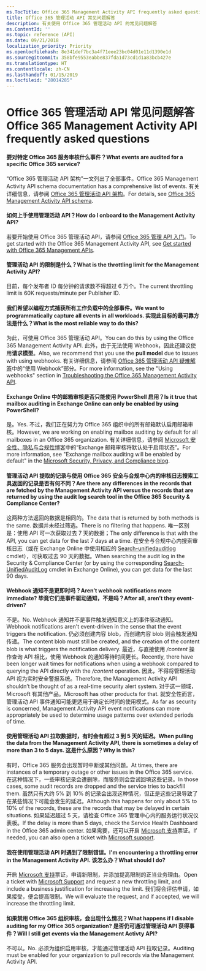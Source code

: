```yaml
---
ms.TocTitle: Office 365 Management Activity API frequently asked questions
title: Office 365 管理活动 API 常见问题解答
description: 有关使用 Office 365 管理活动 API 的常见问题解答
ms.ContentId: ''
ms.topic: reference (API)
ms.date: 09/21/2018
localization_priority: Priority
ms.openlocfilehash: 8e341def7bc3a4f71eee23bc04d01e11d1390e1d
ms.sourcegitcommit: 358bfe9553eabbe837fda1d73cd1d1a83bcb427e
ms.translationtype: HT
ms.contentlocale: zh-CN
ms.lasthandoff: 01/15/2019
ms.locfileid: "28014285"
---
```

# <a name="office-365-management-activity-api-frequently-asked-questions"></a><span data-ttu-id="93aa7-103">Office 365 管理活动 API 常见问题解答</span><span class="sxs-lookup"><span data-stu-id="93aa7-103">Office 365 Management Activity API frequently asked questions</span></span>

#### <a name="what-events-are-audited-for-a-specific-office-365-service"></a><span data-ttu-id="93aa7-104">要对特定 Office 365 服务审核什么事件？</span><span class="sxs-lookup"><span data-stu-id="93aa7-104">What events are audited for a specific Office 365 service?</span></span>

<span data-ttu-id="93aa7-105">“Office 365 管理活动 API 架构”一文列出了全部事件。</span><span class="sxs-lookup"><span data-stu-id="93aa7-105">Office 365 Management Activity API schema documentation has a comprehensive list of events.</span></span> <span data-ttu-id="93aa7-106">有关详细信息，请参阅 [Office 365 管理活动 API 架构](office-365-management-activity-api-schema.md)。</span><span class="sxs-lookup"><span data-stu-id="93aa7-106">For details, see [Office 365 Management Activity API schema](office-365-management-activity-api-schema.md).</span></span>

#### <a name="how-do-i-onboard-to-the-management-activity-api"></a><span data-ttu-id="93aa7-107">如何上手使用管理活动 API？</span><span class="sxs-lookup"><span data-stu-id="93aa7-107">How do I onboard to the Management Activity API?</span></span>

<span data-ttu-id="93aa7-108">若要开始使用 Office 365 管理活动 API，请参阅 [Office 365 管理 API 入门](get-started-with-office-365-management-apis.md)。</span><span class="sxs-lookup"><span data-stu-id="93aa7-108">To get started with the Office 365 Management Activity API, see [Get started with Office 365 Management APIs](get-started-with-office-365-management-apis.md).</span></span>
 
#### <a name="what-is-the-throttling-limit-for-the--management-activity-api"></a><span data-ttu-id="93aa7-109">管理活动 API 的限制是什么？</span><span class="sxs-lookup"><span data-stu-id="93aa7-109">What is the throttling limit for the  Management Activity API?</span></span>

<span data-ttu-id="93aa7-110">目前，每个发布者 ID 每分钟的请求数不得超过 6 万个。</span><span class="sxs-lookup"><span data-stu-id="93aa7-110">The current throttling limit is 60K requests/minute per Publisher ID.</span></span> 

#### <a name="we-want-to-programmatically-capture-all-events-in-all-workloads-what-is-the-most-reliable-way-to-do-this"></a><span data-ttu-id="93aa7-111">我们希望以编程方式捕获所有工作负载中的全部事件。</span><span class="sxs-lookup"><span data-stu-id="93aa7-111">We want to programmatically capture all events in all workloads.</span></span> <span data-ttu-id="93aa7-112">实现此目标的最可靠方法是什么？</span><span class="sxs-lookup"><span data-stu-id="93aa7-112">What is the most reliable way to do this?</span></span>

<span data-ttu-id="93aa7-113">为此，可使用 Office 365 管理活动 API。</span><span class="sxs-lookup"><span data-stu-id="93aa7-113">You can do this by using the Office 365 Management Activity API.</span></span> <span data-ttu-id="93aa7-114">此外，由于无法使用 Webhook，因此还建议使用**请求模型**。</span><span class="sxs-lookup"><span data-stu-id="93aa7-114">Also, we recommend that you use the **pull model** due to issues with using webhooks.</span></span> <span data-ttu-id="93aa7-115">有关详细信息，请参阅 [Office 365 管理活动 API 疑难解答](troubleshooting-the-office-365-management-activity-api.md#using-webhooks)中的“使用 Webhook”部分。</span><span class="sxs-lookup"><span data-stu-id="93aa7-115">For more information, see the "Using webhooks" section in [Troubleshooting the Office 365 Management Activity API](troubleshooting-the-office-365-management-activity-api.md#using-webhooks).</span></span>

#### <a name="is-it-true-that-mailbox-auditing-in-exchange-online-can-only-be-enabled-by-using-powershell"></a><span data-ttu-id="93aa7-116">Exchange Online 中的邮箱审核是否只能使用 PowerShell 启用？</span><span class="sxs-lookup"><span data-stu-id="93aa7-116">Is it true that mailbox auditing in Exchange Online can only be enabled by using PowerShell?</span></span>

<span data-ttu-id="93aa7-117">是。</span><span class="sxs-lookup"><span data-stu-id="93aa7-117">Yes.</span></span> <span data-ttu-id="93aa7-118">不过，我们正在努力为 Office 365 组织中的所有邮箱默认启用邮箱审核。</span><span class="sxs-lookup"><span data-stu-id="93aa7-118">However, we are working on enabling mailbox auditing by default for all mailboxes in an Office 365 organization.</span></span> <span data-ttu-id="93aa7-119">有关详细信息，请参阅 [Microsoft 安全性、隐私与合规性博客](https://techcommunity.microsoft.com/t5/Security-Privacy-and-Compliance/Exchange-Mailbox-Auditing-will-be-enabled-by-default/ba-p/215171)中的“Exchange 邮箱审核将默认处于启用状态”。</span><span class="sxs-lookup"><span data-stu-id="93aa7-119">For more information, see "Exchange mailbox auditing will be enabled by default" in the [Microsoft Security, Privacy, and Compliance blog](https://techcommunity.microsoft.com/t5/Security-Privacy-and-Compliance/Exchange-Mailbox-Auditing-will-be-enabled-by-default/ba-p/215171).</span></span>

#### <a name="are-there-any-differences-in-the-records-that-are-fetched-by-the-management-activity-api-versus-the-records-that-are-returned-by-using-the-audit-log-search-tool-in-the-office-365-security--compliance-center"></a><span data-ttu-id="93aa7-120">管理活动 API 提取的记录与使用 Office 365 安全与合规中心内的审核日志搜索工具返回的记录是否有何不同？</span><span class="sxs-lookup"><span data-stu-id="93aa7-120">Are there any differences in the records that are fetched by the Management Activity API versus the records that are returned by using the audit log search tool in the Office 365 Security & Compliance Center?</span></span>

<span data-ttu-id="93aa7-121">这两种方法返回的数据是相同的。</span><span class="sxs-lookup"><span data-stu-id="93aa7-121">The data that is returned by both methods is the same.</span></span> <span data-ttu-id="93aa7-122">数据并未经过筛选。</span><span class="sxs-lookup"><span data-stu-id="93aa7-122">There is no filtering that happens.</span></span> <span data-ttu-id="93aa7-123">唯一区别是：使用 API 可一次获取过去 7 天的数据；</span><span class="sxs-lookup"><span data-stu-id="93aa7-123">The only difference is that with the API, you can get data for the last 7 days at a time.</span></span> <span data-ttu-id="93aa7-124">在安全与合规中心内搜索审核日志（或在 Exchange Online 中使用相应的 [Search-unifiedauditlog](https://docs.microsoft.com/powershell/module/exchange/policy-and-compliance-audit/search-unifiedauditlog) cmdlet），可获取过去 90 天的数据。</span><span class="sxs-lookup"><span data-stu-id="93aa7-124">When searching the audit log in the Security & Compliance Center (or by using the corresponding [Search-UnifiedAuditLog](https://docs.microsoft.com/powershell/module/exchange/policy-and-compliance-audit/search-unifiedauditlog) cmdlet in Exchange Online), you can get data for the last 90 days.</span></span> 
 
#### <a name="arent-webhook-notifications-more-immediate-after-all-arent-they-event-driven"></a><span data-ttu-id="93aa7-125">Webhook 通知不是更即时吗？</span><span class="sxs-lookup"><span data-stu-id="93aa7-125">Aren’t webhook notifications more immediate?</span></span> <span data-ttu-id="93aa7-126">毕竟它们是事件驱动通知，不是吗？</span><span class="sxs-lookup"><span data-stu-id="93aa7-126">After all, aren’t they event-driven?</span></span>

<span data-ttu-id="93aa7-127">不是。</span><span class="sxs-lookup"><span data-stu-id="93aa7-127">No.</span></span> <span data-ttu-id="93aa7-128">Webhook 通知并不是事件触发通知意义上的事件驱动通知。</span><span class="sxs-lookup"><span data-stu-id="93aa7-128">Webhook notifications aren't event-driven in the sense that the event triggers the notification.</span></span> <span data-ttu-id="93aa7-129">仍必须创建内容 blob，而创建内容 blob 则会触发通知传递。</span><span class="sxs-lookup"><span data-stu-id="93aa7-129">The content blob must still be created, and the creation of the content blob is what triggers the notification delivery.</span></span> <span data-ttu-id="93aa7-130">最近，与直接使用 */content* 操作查询 API 相比，使用 Webhook 的通知等待时间更长。</span><span class="sxs-lookup"><span data-stu-id="93aa7-130">Recently, there have been longer wait times for notifications when using a webhook compared to querying the API directly with the */content* operation.</span></span> <span data-ttu-id="93aa7-131">因此，不得将管理活动 API 视为实时安全警报系统。</span><span class="sxs-lookup"><span data-stu-id="93aa7-131">Therefore, the Management Activity API shouldn’t be thought of as a real-time security alert system.</span></span> <span data-ttu-id="93aa7-132">对于这一领域，Microsoft 有其他产品。</span><span class="sxs-lookup"><span data-stu-id="93aa7-132">Microsoft has other products for that.</span></span> <span data-ttu-id="93aa7-133">就安全性而言，管理活动 API 事件通知可能更适用于确定长时间的使用模式。</span><span class="sxs-lookup"><span data-stu-id="93aa7-133">As far as security is concerned, Management Activity API event notifications can more appropriately be used to determine usage patterns over extended periods of time.</span></span>

#### <a name="when-pulling-the-data-from-the-management-activity-api-there-is-sometimes-a-delay-of-more-than-3-to-5-days-why-is-this"></a><span data-ttu-id="93aa7-134">使用管理活动 API 拉取数据时，有时会有超过 3 到 5 天的延迟。</span><span class="sxs-lookup"><span data-stu-id="93aa7-134">When pulling the data from the Management Activity API, there is sometimes a delay of more than 3 to 5 days.</span></span> <span data-ttu-id="93aa7-135">这是什么原因？</span><span class="sxs-lookup"><span data-stu-id="93aa7-135">Why is this?</span></span>

<span data-ttu-id="93aa7-136">有时，Office 365 服务会出现暂时中断或其他问题。</span><span class="sxs-lookup"><span data-stu-id="93aa7-136">At times, there are instances of a temporary outage or other issues in the Office 365 service.</span></span> <span data-ttu-id="93aa7-137">在这种情况下，一些审核记录会遭删除，而服务则会尝试回填这些记录。</span><span class="sxs-lookup"><span data-stu-id="93aa7-137">In those cases, some audit records are dropped and the service tries to backfill them.</span></span> <span data-ttu-id="93aa7-138">虽然只有大约 5% 到 10% 的记录会出现这种情况，但正是这些记录导致了在某些情况下可能会发生的延迟。</span><span class="sxs-lookup"><span data-stu-id="93aa7-138">Although this happens for only about 5% to 10% of the records, these are the records that may be delayed in certain situations.</span></span> <span data-ttu-id="93aa7-139">如果延迟超过 5 天，请检查 Office 365 管理中心内的服务运行状况仪表板。</span><span class="sxs-lookup"><span data-stu-id="93aa7-139">If the delay is more than 5 days, check the Service Health Dashboard in the Office 365 admin center.</span></span> <span data-ttu-id="93aa7-140">如果需要，还可以开启 [Microsoft 支持](https://support.office.com/article/contact-support-for-business-products-admin-help-32a17ca7-6fa0-4870-8a8d-e25ba4ccfd4b#ID0EAADAAA=online)票证。</span><span class="sxs-lookup"><span data-stu-id="93aa7-140">If needed, you can also open a ticket with [Microsoft support](https://support.office.com/article/contact-support-for-business-products-admin-help-32a17ca7-6fa0-4870-8a8d-e25ba4ccfd4b#ID0EAADAAA=online).</span></span>

#### <a name="im-encountering-a-throttling-error-in-the-management-activity-api-what-should-i-do"></a><span data-ttu-id="93aa7-141">我在使用管理活动 API 时遇到了限制错误。</span><span class="sxs-lookup"><span data-stu-id="93aa7-141">I'm encountering a throttling error in the Management Activity API.</span></span> <span data-ttu-id="93aa7-142">该怎么办？</span><span class="sxs-lookup"><span data-stu-id="93aa7-142">What should I do?</span></span>

<span data-ttu-id="93aa7-143">开启 [Microsoft 支持](https://support.office.com/article/contact-support-for-business-products-admin-help-32a17ca7-6fa0-4870-8a8d-e25ba4ccfd4b#ID0EAADAAA=online)票证，申请新限制，并添加提高限制的正当业务理由。</span><span class="sxs-lookup"><span data-stu-id="93aa7-143">Open a ticket with [Microsoft Support](https://support.office.com/article/contact-support-for-business-products-admin-help-32a17ca7-6fa0-4870-8a8d-e25ba4ccfd4b#ID0EAADAAA=online) and request a new throttling limit, and include a business justification for increasing the limit.</span></span> <span data-ttu-id="93aa7-144">我们将会评估申请，如果接受，便会提高限制。</span><span class="sxs-lookup"><span data-stu-id="93aa7-144">We will evaluate the request, and if accepted, we will increase the throttling limit.</span></span>

#### <a name="what-happens-if-i-disable-auditing-for-my-office-365-organization-will-i-still-get-events-via-the-management-activity-api"></a><span data-ttu-id="93aa7-145">如果禁用 Office 365 组织审核，会出现什么情况？</span><span class="sxs-lookup"><span data-stu-id="93aa7-145">What happens if I disable auditing for my Office 365 organization?</span></span> <span data-ttu-id="93aa7-146">是否仍可通过管理活动 API 获得事件？</span><span class="sxs-lookup"><span data-stu-id="93aa7-146">Will I still get events via the Management Activty API?</span></span>

<span data-ttu-id="93aa7-147">不可以。</span><span class="sxs-lookup"><span data-stu-id="93aa7-147">No.</span></span> <span data-ttu-id="93aa7-148">必须为组织启用审核，才能通过管理活动 API 拉取记录。</span><span class="sxs-lookup"><span data-stu-id="93aa7-148">Auditing must be enabled for your organization to pull records via the Management Activity API.</span></span>

